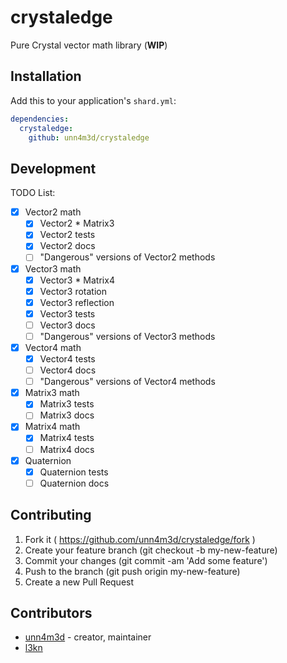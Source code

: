 # crystaledge

Pure Crystal vector math library (**WIP**)


## Installation


Add this to your application's `shard.yml`:

```yaml
dependencies:
  crystaledge:
    github: unn4m3d/crystaledge
```

## Development

TODO List:
- [x] Vector2 math
  - [x] Vector2 * Matrix3
  - [x] Vector2 tests
  - [x] Vector2 docs
  - [ ] "Dangerous" versions of Vector2 methods
- [x] Vector3 math
  - [x] Vector3 * Matrix4
  - [x] Vector3 rotation
  - [x] Vector3 reflection
  - [x] Vector3 tests
  - [ ] Vector3 docs
  - [ ] "Dangerous" versions of Vector3 methods
- [x] Vector4 math
  - [x] Vector4 tests
  - [ ] Vector4 docs
  - [ ] "Dangerous" versions of Vector4 methods
- [x] Matrix3 math
  - [x] Matrix3 tests
  - [ ] Matrix3 docs
- [x] Matrix4 math
  - [x] Matrix4 tests
  - [ ] Matrix4 docs
- [x] Quaternion
  - [x] Quaternion tests
  - [ ] Quaternion docs

## Contributing

1. Fork it ( https://github.com/unn4m3d/crystaledge/fork )
2. Create your feature branch (git checkout -b my-new-feature)
3. Commit your changes (git commit -am 'Add some feature')
4. Push to the branch (git push origin my-new-feature)
5. Create a new Pull Request

## Contributors

- [unn4m3d](https://github.com/unn4m3d) - creator, maintainer
- [l3kn](https://github.com/l3kn)
